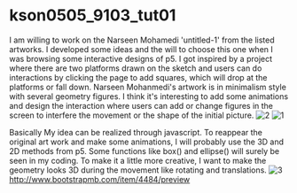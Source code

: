 # kson0505_9103_tut01

I am willing to work on the Narseen Mohamedi 'untitled-1' from the listed artworks.
I developed some ideas and the will to choose this one when I was browsing some interactive designs of p5. I got inspired by a project where there are two platforms drawn on the sketch and users can do interactions by clicking the page to add squares, which will drop at the platforms or fall down.
Narseen Mohanmedi's artwork is in minimalism style with several geometry figures. I think it's interesting to add some animations and design the interaction where users can add or change figures in the screen to interfere the movement or the shape of the initial picture. 
![2](https://github.com/Burninsnoww/kson0505_9103_tut01/assets/90616168/ba44eb14-9596-4e36-af99-6c9fc1c3851d)
![1](https://github.com/Burninsnoww/kson0505_9103_tut01/assets/90616168/9c65d824-068d-4c80-8877-252a55993db7)

Basically My idea can be realized through javascript. To reappear the original art work and make some animations, I will probably use the 3D and 2D methods from p5. Some functions like box() and ellipse() will surely be seen in my coding. To make it a little more creative, I want to make the geometry looks 3D during the movement like rotating and translations. 
![3](https://github.com/Burninsnoww/kson0505_9103_tut01/assets/90616168/c009624f-9f40-4a8b-ae22-e905fd24a465)
http://www.bootstrapmb.com/item/4484/preview
